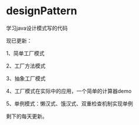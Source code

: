 # designPattern

学习java设计模式写的代码

现已更新：

1、简单工厂模式

2、工厂方法模式

3、抽象工厂模式

4、工厂模式在实际中的应用，一个简单的计算器demo

5、单例模式：懒汉式、饿汉式、双重检查机制实现单例

剩下的每天更新。


